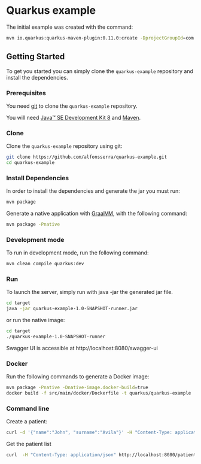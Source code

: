 
# Quarkus example

The initial example was created with the command:

```bash
mvn io.quarkus:quarkus-maven-plugin:0.11.0:create -DprojectGroupId=com.systelab -DprojectArtifactId=quarkus-example -DclassName="com.systelab.patient.controller.PatientController" -Dpath="/patient"
```

## Getting Started

To get you started you can simply clone the `quarkus-example` repository and install the dependencies.

### Prerequisites

You need [git][git] to clone the `quarkus-example` repository.

You will need [Java™ SE Development Kit 8][jdk-download] and [Maven][maven].

### Clone

Clone the `quarkus-example` repository using git:

```bash
git clone https://github.com/alfonsserra/quarkus-example.git
cd quarkus-example
```

### Install Dependencies

In order to install the dependencies and generate the jar you must run:

```bash
mvn package
```

Generate a native application with [GraalVM][graal], with the following command:

```bash
mvn package -Pnative
```

### Development mode

To run in development mode, run the following command:

```bash
mvn clean compile quarkus:dev
```

### Run

To launch the server, simply run with java -jar the generated jar file.

```bash
cd target
java -jar quarkus-example-1.0-SNAPSHOT-runner.jar
```

or run the native image:

```bash
cd target
./quarkus-example-1.0-SNAPSHOT-runner
```

Swagger UI is accessible at http://localhost:8080/swagger-ui

### Docker

Run the following commands to generate a Docker image:

```bash
mvn package -Pnative -Dnative-image.docker-build=true
docker build -f src/main/docker/Dockerfile -t quarkus/quarkus-example .
```

### Command line

Create a patient:

```bash
curl -d '{"name":"John", "surname":"Avila"}' -H "Content-Type: application/json" -X POST http://localhost:8080/patients/patient
```

Get the patient list

```bash
curl  -H "Content-Type: application/json" http://localhost:8080/patients
```




[git]: https://git-scm.com/
[sboot]: https://projects.spring.io/spring-boot/
[maven]: https://maven.apache.org/download.cgi
[jdk-download]: http://www.oracle.com/technetwork/java/javase/downloads
[JEE]: http://www.oracle.com/technetwork/java/javaee/tech/index.html
[jwt]: https://jwt.io/
[cors]: https://en.wikipedia.org/wiki/Cross-origin_resource_sharing
[swagger]: https://swagger.io/
[allure]: https://docs.qameta.io/allure/
[junit]: https://junit.org/junit5/
[graal]: https://www.graalvm.org


